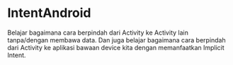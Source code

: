 # IntentAndroid
Belajar bagaimana cara berpindah dari Activity ke Activity lain tanpa/dengan membawa data. Dan juga belajar bagaimana cara berpindah dari Activity ke aplikasi bawaan device kita dengan memanfaatkan Implicit Intent.
